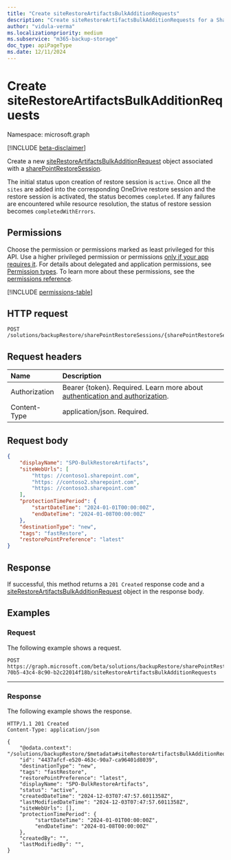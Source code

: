 ```yaml
---
title: "Create siteRestoreArtifactsBulkAdditionRequests"
description: "Create siteRestoreArtifactsBulkAdditionRequests for a SharePoint restore session."
author: "vidula-verma"
ms.localizationpriority: medium
ms.subservice: "m365-backup-storage"
doc_type: apiPageType
ms.date: 12/11/2024
---
```


# Create siteRestoreArtifactsBulkAdditionRequests

Namespace: microsoft.graph

[!INCLUDE [beta-disclaimer](../../includes/beta-disclaimer.md)]

Create a new [siteRestoreArtifactsBulkAdditionRequest](../resources/siterestoreartifactsbulkadditionrequest.md) object associated with a [sharePointRestoreSession](../resources/sharepointrestoresession.md).

The initial status upon creation of restore session is `active`. Once all the `sites` are added into the corresponding OneDrive restore session and the restore session is activated, the status becomes `completed`.
If any failures are encountered while resource resolution, the status of restore session becomes `completedWithErrors`.

## Permissions

Choose the permission or permissions marked as least privileged for this API. Use a higher privileged permission or permissions [only if your app requires it](/graph/permissions-overview#best-practices-for-using-microsoft-graph-permissions). For details about delegated and application permissions, see [Permission types](/graph/permissions-overview#permission-types). To learn more about these permissions, see the [permissions reference](/graph/permissions-reference).

<!-- {
  "blockType": "permissions",
  "name": "sharepointrestoresession-post-siterestoreartifactsbulkadditionrequests-permissions"
}
-->
[!INCLUDE [permissions-table](../includes/permissions/sharepointrestoresession-post-siterestoreartifactsbulkadditionrequests-permissions.md)]

## HTTP request

<!-- {
  "blockType": "ignored"
}
-->
``` http
POST /solutions/backupRestore/sharePointRestoreSessions/{sharePointRestoreSessionId}/siteRestoreArtifactsBulkAdditionRequests
```

## Request headers

|Name|Description|
|:---|:---|
|Authorization|Bearer {token}. Required. Learn more about [authentication and authorization](/graph/auth/auth-concepts).|
|Content-Type|application/json. Required.|

## Request body

```json
{
    "displayName": "SPO-BulkRestoreArtifacts",
    "siteWebUrls": [
        "https: //contoso1.sharepoint.com",
        "https: //contoso2.sharepoint.com",
        "https: //contoso3.sharepoint.com"
    ],
    "protectionTimePeriod": {
        "startDateTime": "2024-01-01T00:00:00Z",
        "endDateTime": "2024-01-08T00:00:00Z"
    },
    "destinationType": "new",
    "tags": "fastRestore",
    "restorePointPreference": "latest"
}
```

## Response

If successful, this method returns a `201 Created` response code and a [siteRestoreArtifactsBulkAdditionRequest](../resources/siterestoreartifactsbulkadditionrequest.md) object in the response body.

## Examples

### Request

The following example shows a request.

<!-- {
  "blockType": "request",
  "name": "create_siterestoreartifactsbulkadditionrequest_from_"
}
-->

``` http
POST https://graph.microsoft.com/beta/solutions/backupRestore/sharePointRestoreSessions/959ba739-70b5-43c4-8c90-b2c22014f18b/siteRestoreArtifactsBulkAdditionRequests
```

---


### Response

The following example shows the response.
<!-- {
  "blockType": "response",
  "truncated": true,
  "@odata.type": "microsoft.graph.siteRestoreArtifactsBulkAdditionRequest"
}
-->
``` http
HTTP/1.1 201 Created
Content-Type: application/json

{
    "@odata.context": "/solutions/backupRestore/$metadata#siteRestoreArtifactsBulkAdditionRequest/$entity",
  	"id": "4437afcf-e520-463c-90a7-ca96401d8039",    
    "destinationType": "new",
    "tags": "fastRestore",
    "restorePointPreference": "latest",
    "displayName": "SPO-BulkRestoreArtifacts",
    "status": "active",
    "createdDateTime": "2024-12-03T07:47:57.6011358Z",      
    "lastModifiedDateTime": "2024-12-03T07:47:57.6011358Z",
    "siteWebUrls": [],
    "protectionTimePeriod": {
         "startDateTime": "2024-01-01T00:00:00Z",
         "endDateTime": "2024-01-08T00:00:00Z"
    },
    "createdBy": "",
    "lastModifiedBy": "",
}
```
